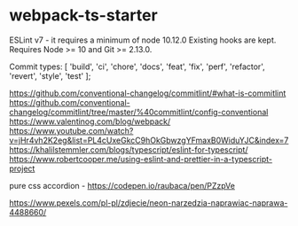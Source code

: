 # webpack-ts-starter

ESLint v7 - it requires a minimum of node 10.12.0
Existing hooks are kept. Requires Node >= 10 and Git >= 2.13.0.

Commit types:
[
'build',
'ci',
'chore',
'docs',
'feat',
'fix',
'perf',
'refactor',
'revert',
'style',
'test'
];

https://github.com/conventional-changelog/commitlint/#what-is-commitlint
https://github.com/conventional-changelog/commitlint/tree/master/%40commitlint/config-conventional
https://www.valentinog.com/blog/webpack/
https://www.youtube.com/watch?v=jHr4vh2K2eg&list=PL4cUxeGkcC9hOkGbwzgYFmaxB0WiduYJC&index=7
https://khalilstemmler.com/blogs/typescript/eslint-for-typescript/
https://www.robertcooper.me/using-eslint-and-prettier-in-a-typescript-project

pure css accordion - https://codepen.io/raubaca/pen/PZzpVe

https://www.pexels.com/pl-pl/zdjecie/neon-narzedzia-naprawiac-naprawa-4488660/

